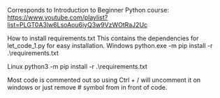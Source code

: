 Corresponds to Introduction to Beginner Python course: https://www.youtube.com/playlist?list=PLGT0A3lw6LsoAou6iyQ3w9VzWOtRaJ2Uc

How to install requirements.txt
This contains the dependencies for let_code_1.py for easy installation.
Windows
python.exe -m pip install -r .\requirements.txt

Linux
python3 -m pip install -r .\requirements.txt

Most code is commented out so using Ctrl + / will uncomment it on windows or just remove # symbol from in front of code.
